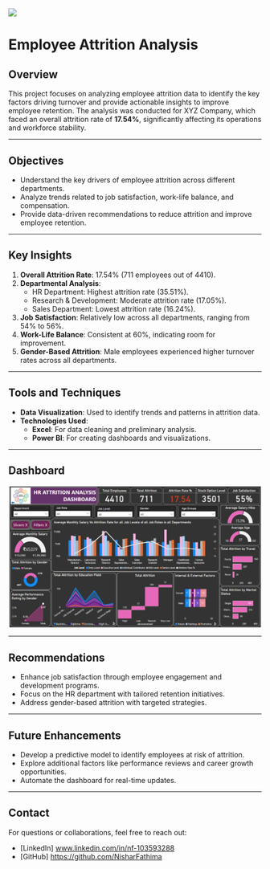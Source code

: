 <img src="https://img.freepik.com/premium-photo/human-resources-hr-concept-search-employees_102583-6600.jpg"  align="center">

# Employee Attrition Analysis

## Overview
This project focuses on analyzing employee attrition data to identify the key factors driving turnover and provide actionable insights to improve employee retention. The analysis was conducted for XYZ Company, which faced an overall attrition rate of **17.54%**, significantly affecting its operations and workforce stability.

---

## Objectives
- Understand the key drivers of employee attrition across different departments.
- Analyze trends related to job satisfaction, work-life balance, and compensation.
- Provide data-driven recommendations to reduce attrition and improve employee retention.

---

## Key Insights
1. **Overall Attrition Rate**: 17.54% (711 employees out of 4410).
2. **Departmental Analysis**:
   - HR Department: Highest attrition rate (35.51%).
   - Research & Development: Moderate attrition rate (17.05%).
   - Sales Department: Lowest attrition rate (16.24%).
3. **Job Satisfaction**: Relatively low across all departments, ranging from 54% to 56%.
4. **Work-Life Balance**: Consistent at 60%, indicating room for improvement.
5. **Gender-Based Attrition**: Male employees experienced higher turnover rates across all departments.

---

## Tools and Techniques
- **Data Visualization**: Used to identify trends and patterns in attrition data.
- **Technologies Used**: 
  - **Excel**: For data cleaning and preliminary analysis.
  - **Power BI**: For creating dashboards and visualizations.

---

## Dashboard 
  
<img src="https://github.com/NisharFathima/Data-Analytics-Projects-Portfolio/blob/Dashboard-Screenshots/HR%20Dashboard.png">

---

## Recommendations
  - Enhance job satisfaction through employee engagement and development programs.
  - Focus on the HR department with tailored retention initiatives.
  - Address gender-based attrition with targeted strategies.

---

## Future Enhancements
- Develop a predictive model to identify employees at risk of attrition.
- Explore additional factors like performance reviews and career growth opportunities.
- Automate the dashboard for real-time updates.

---

## Contact
For questions or collaborations, feel free to reach out:
- [LinkedIn] www.linkedin.com/in/nf-103593288
- [GitHub] https://github.com/NisharFathima
